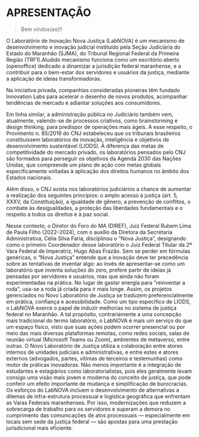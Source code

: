 #  <span><i class="fa-solid fa-chalkboard-user"></i></span> APRESENTAÇÃO
> Bem vindos(as)!!

O Laboratório de Inovação Nova Justiça (LabNOVA) é um mecanismo de desenvolvimento e inovação judicial instituído pela Seção Judiciária do Estado do Maranhão (SJMA), do Tribunal Regional Federal da Primeira Região (TRF1).Aludido mecanismo funciona como um escritório aberto (openoffice) dedicado a dinamizar a jurisdição federal maranhense, e a contribuir para o bem-estar dos servidores e usuários da justiça, mediante a aplicação de ideias transformadoras.

Na iniciativa privada, companhias consideradas pioneiras têm fundado Innovation Labs para acelerar o desenho de novos produtos, acompanhar tendências de mercado e adiantar soluções aos consumidores.

Em linha similar, a administração pública no Judiciário também vem, atualmente, valendo-se de processos criativos, como brainstorming e design thinking, para predispor de operações mais ágeis. A esse respeito, o Provimento n. 85/2019 do CNJ estabeleceu que os tribunais brasileiros constituíssem laboratórios de inovação, inteligência e objetivos de desenvolvimento sustentável (LIODS). À diferença das metas de competitividade do mercado privado, os laboratórios pensados pelo CNJ são formados para perseguir os objetivos da Agenda 2030 das Nações Unidas, que compreende um plano de ação com metas globais especificamente voltadas à aplicação dos direitos humanos no âmbito dos Estados nacionais.

Além disso, o CNJ avista nos laboratórios judiciários a chance de aumentar a realização dos seguintes princípios: o amplo acesso à justiça (art. 5, XXXV, da Constituição), a igualdade de gênero, a prevenção de conflitos, o combate às desigualdades, a proteção das liberdades fundamentais e o respeito a todos os direitos e à paz social.

Nesse contexto, o Diretor do Foro do MA (DIREF), Juiz Federal Rubem Lima de Paula Filho (2022–2024), com o auxílio da Diretora da Secretaria Administrativa, Célia Silva Faria, disciplinou o “Nova Justiça”, designando como o primeiro Coordenador desse laboratório o Juiz Federal Titular da 2ª Vara Federal de Imperatriz, Hugo Abas Frazão.
Sem se perder em fórmulas genéricas, o “Nova Justiça” entende que a inovação deve ter precedência sobre as tentativas de inventar algo: ao invés de apresentar-se como um laboratório que inventa soluções do zero, prefere partir de ideias já pensadas por servidores e usuários, mas que ainda não foram experimentadas na prática. No lugar de gastar energia para "reinventar a roda", usa-se a roda já criada para ir mais longe. Assim, os projetos gerenciados no Novo Laboratório de Justiça se traduzem preferencialmente em prática, confiança e acessibilidade.
Como um tipo específico de LIODS, o LabNOVA exerce o papel de induzir melhorias no sistema de justiça federal no Maranhão. A tal propósito, contrariamente a uma concepção mais tradicional do termo laboratório, o LabNOVA é mais um serviço do que um espaço físico, visto que suas ações podem ocorrer presencial ou por meio das mais diversas plataformas remotas, como redes sociais, salas de reunião virtual (Microsoft Teams ou Zoom), ambientes de metaverso, entre outras.
O Novo Laboratório de Justiça utiliza a colaboração entre atores internos de unidades judiciais e administrativas, e entre estes e atores externos (advogados, partes, vítimas de terceiros e testemunhas) como motor de práticas inovadoras. Não menos importante é a integração de estudantes e estagiários como laboratorialistas, pois eles geralmente levam consigo uma visão mais jovem e moderna do conceito de justiça, que pode conferir um efeito importante de mudança e simplificação de burocracias.
Os esforços do LabNOVA incluem o desenvolvimento de alternativas a dilemas de infra-estrutura processual e logística geográfica que enfrentam as Varas Federais maranhenses.
Por isso, modernizações que reduzem a sobrecarga de trabalho para os servidores e superam a demora no cumprimento das comunicações de atos processuais — especialmente em locais sem sede da justiça federal — são apostas para uma prestação jurisdicional mais eficiente.